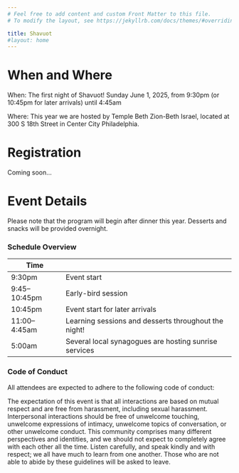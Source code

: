 ```yaml
---
# Feel free to add content and custom Front Matter to this file.
# To modify the layout, see https://jekyllrb.com/docs/themes/#overriding-theme-defaults

title: Shavuot
#layout: home
---
```

# When and Where

When: The first night of Shavuot! Sunday June 1, 2025, from 9:30pm (or 10:45pm for later arrivals) until 4:45am

Where: This year we are hosted by Temple Beth Zion-Beth Israel, located at 300 S 18th Street in Center City Philadelphia.

<!-- # Teach a class

Please [fill out this form](https://docs.google.com/forms/d/e/1FAIpQLScaJVatAmHkbXbdUBrcw-O8eOnPXadLSMF0_53cpvGhvi4xTw/viewform?usp=sharing) to propose a class to teach overnight. The deadline to submit a proposal is Friday May 9.-->

# Registration

Coming soon...

# Event Details

Please note that the program will begin after dinner this year. Desserts and snacks will be provided overnight.

### Schedule Overview

| Time |  |
|---|---|
| 9:30pm | Event start |
| 9:45–10:45pm | Early-bird session |
| 10:45pm | Event start for later arrivals |
| 11:00–4:45am | Learning sessions and desserts throughout the night! |
| 5:00am | Several local synagogues are hosting sunrise services |

### Code of Conduct

All attendees are expected to adhere to the following code of conduct:

The expectation of this event is that all interactions are based on mutual respect and are free from harassment, including sexual harassment. Interpersonal interactions should be free of unwelcome touching, unwelcome expressions of intimacy, unwelcome topics of conversation, or other unwelcome conduct. This community comprises many different perspectives and identities, and we should not expect to completely agree with each other all the time. Listen carefully, and speak kindly and with respect; we all have much to learn from one another. Those who are not able to abide by these guidelines will be asked to leave.
